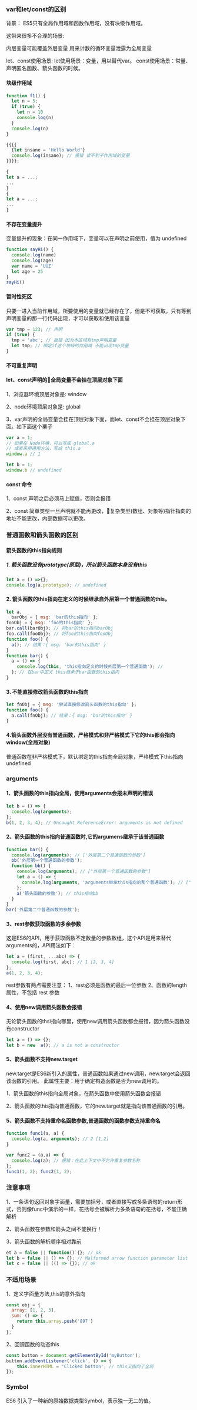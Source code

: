 ### var和let/const的区别
背景：
ES5只有全局作用域和函数作用域，没有块级作用域。

这带来很多不合理的场景:

内层变量可能覆盖外层变量
用来计数的循环变量泄露为全局变量

let、const使用场景:
let使用场景：变量，用以替代var。
const使用场景：常量、声明匿名函数、箭头函数的时候。

#### 块级作用域

```js
function f1() {
  let n = 5;
  if (true) {
    let n = 10
    console.log(n)
  }
  console.log(n)
}
```
```js
{{{{
  {let insane = 'Hello World'}
  console.log(insane); // 报错 读不到子作用域的变量
}}}};
```
```js
{
let a = ...;
...
}
{
let a = ...;
...
}
```

#### 不存在变量提升
变量提升的现象：在同一作用域下，变量可以在声明之前使用，值为 undefined
```js
function sayHi() {
  console.log(name)
  console.log(age)
  var name = 'UUZ'
  let age = 25
}
sayHi()
```

#### 暂时性死区
只要一进入当前作用域，所要使用的变量就已经存在了，但是不可获取，只有等到声明变量的那一行代码出现，才可以获取和使用该变量
```js
var tmp = 123; // 声明
if (true) {
  tmp = 'abc'; // 报错 因为本区域有tmp声明变量
  let tmp; // 绑定if这个块级的作用域 不能出现tmp变量
}
```

#### 不可重复声明

#### let、const声明的全局变量不会挂在顶层对象下面

1、浏览器环境顶层对象是: window

2、node环境顶层对象是: global

3、var声明的全局变量会挂在顶层对象下面，而let、const不会挂在顶层对象下面。如下面这个栗子

```js
var a = 1;
// 如果在 Node环境，可以写成 global.a
// 或者采用通用方法，写成 this.a
window.a // 1

let b = 1;
window.b // undefined
```

#### const 命令

1、const 声明之后必须马上赋值，否则会报错

2、const 简单类型一旦声明就不能再更改，复杂类型(数组、对象等)指针指向的地址不能更改，内部数据可以更改。

### 普通函数和箭头函数的区别

#### 箭头函数的this指向规则

##### 1. 箭头函数没有prototype(原型)，所以箭头函数本身没有this
```js
let a = () =>{};
console.log(a.prototype); // undefined
```
#### 2. 箭头函数的this指向在定义的时候继承自外层第一个普通函数的this。
```js
let a,
  barObj = { msg: 'bar的this指向' };
fooObj = { msg: 'foo的this指向' };
bar.call(barObj); // 将bar的this指向barObj
foo.call(fooObj); // 将foo的this指向fooObj
function foo() {
  a(); // 结果：{ msg: 'bar的this指向' }
}
function bar() {
  a = () => {
    console.log(this, 'this指向定义的时候外层第一个普通函数'); // 
  }; // 在bar中定义 this继承于bar函数的this指向
}
```
#### 3. 不能直接修改箭头函数的this指向
```js
let fnObj = { msg: '尝试直接修改箭头函数的this指向' };
function foo() {
  a.call(fnObj); // 结果：{ msg: 'bar的this指向' }
}
```
####  4.箭头函数外层没有普通函数，严格模式和非严格模式下它的this都会指向window(全局对象)

普通函数在非严格模式下，默认绑定的this指向全局对象，严格模式下this指向undefined

### arguments

#### 1、箭头函数的this指向全局，使用arguments会报未声明的错误
```js
let b = () => {
  console.log(arguments);
};
b(1, 2, 3, 4); // Uncaught ReferenceError: arguments is not defined
```

#### 2、箭头函数的this指向普通函数时,它的argumens继承于该普通函数
```js
function bar() {
  console.log(arguments); // ['外层第二个普通函数的参数']
  bb('外层第一个普通函数的参数');
  function bb() {
    console.log(arguments); // ["外层第一个普通函数的参数"]
    let a = () => {
      console.log(arguments, 'arguments继承this指向的那个普通函数'); // ["外层第一个普通函数的参数"]
    };
    a('箭头函数的参数'); // this指向bb
  }
}
bar('外层第二个普通函数的参数');
```

#### 3、rest参数获取函数的多余参数
这是ES6的API，用于获取函数不定数量的参数数组，这个API是用来替代arguments的，API用法如下：
```js
let a = (first, ...abc) => {
  console.log(first, abc); // 1 [2, 3, 4]
};
a(1, 2, 3, 4);
```
rest参数有两点需要注意：
1、rest必须是函数的最后一位参数
2、函数的length属性，不包括 rest 参数

#### 4、使用new调用箭头函数会报错
无论箭头函数的thsi指向哪里，使用new调用箭头函数都会报错，因为箭头函数没有constructor
```js
let a = () => {};
let b = new  a(); // a is not a constructor
```

#### 5、箭头函数不支持new.target
new.target是ES6新引入的属性，普通函数如果通过new调用，new.target会返回该函数的引用。
此属性主要：用于确定构造函数是否为new调用的。

1、箭头函数的this指向全局对象，在箭头函数中使用箭头函数会报错

2、箭头函数的this指向普通函数，它的new.target就是指向该普通函数的引用。

#### 5、箭头函数不支持重命名函数参数,普通函数的函数参数支持重命名

```js
function func1(a, a) {
  console.log(a, arguments); // 2 [1,2]
}

var func2 = (a,a) => {
  console.log(a); // 报错：在此上下文中不允许重复参数名称
};
func1(1, 2); func2(1, 2);
```
### 注意事项
1、一条语句返回对象字面量，需要加括号，或者直接写成多条语句的return形式，否则像func中演示的一样，花括号会被解析为多条语句的花括号，不能正确解析

2、箭头函数在参数和箭头之间不能换行！

3、箭头函数的解析顺序相对靠前
```js
et a = false || function() {}; // ok
let b = false || () => {}; // Malformed arrow function parameter list
let c = false || (() => {}); // ok
```
### 不适用场景
1、定义字面量方法,this的意外指向
```js
const obj = {
  array: [1, 2, 3],
  sum: () => {
    return this.array.push('897')
  }
};
```
2、回调函数的动态this
```js
const button = document.getElementById('myButton');
button.addEventListener('click', () => {
    this.innerHTML = 'Clicked button'; // this又指向了全局
});
```

### Symbol
ES6 引入了一种新的原始数据类型Symbol，表示独一无二的值。

